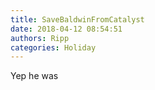 ```yaml
---
title: SaveBaldwinFromCatalyst
date: 2018-04-12 08:54:51
authors: Ripp
categories: Holiday
---
```


 Yep he was